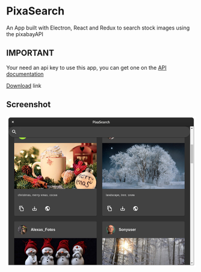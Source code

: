 # PixaSearch 

An App built with Electron, React and Redux to search stock images using the pixabayAPI

## IMPORTANT 

Your need an api key to use this app, you can get one on the [API documentation](https://pixabay.com/api/docs/) 


[Download](https://github.com/matricci/pixasearch/releases) link


## Screenshot

![screenshot](screenshot.png)